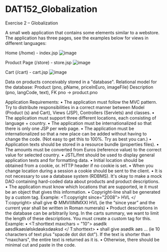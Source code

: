 # DAT152_Globalization
Exercise 2 – Globalization


A small web application that contains some elements similar to a webstore.
The application has three pages, see the examples below for views in different languages:


Home (/home) - index.jsp
![image](https://user-images.githubusercontent.com/42578147/135932268-e6774bb5-9dcc-4b45-9350-d2a93da989f1.png)


Product Page (/store) - store.jsp
![image](https://user-images.githubusercontent.com/42578147/135932374-d80d615e-5778-46ab-9953-847a3c790c89.png)

Cart (/cart) - cart.jsp
![image](https://user-images.githubusercontent.com/42578147/135932454-8aba3519-7f95-4d79-a6c5-9133dfa7a23e.png)

Data on products conceivably stored in a "database". Relational model for the database:
Product (pno, pName, priceInEuro, imageFile)
Description (pno, langCode, text), FK pno -> product.pno


Application Requirements:
• The application must follow the MVC pattern. Try to distribute responsibilities in a
correct manner between Model (Product (s) and Cart), Views (JSP), Controllers (Servlets)
and classes.
• The application must support three different locations, each consisting of language +
country.
• The application must be internationalized so that there is only one JSP per web page.
• The application must be internationalized so that a new place can be added without
having to change the code. (Not easy to get this to 100%. Try as best you can.)
• Application texts should be stored in a resource bundle (properties files).
• The amounts must be converted from Euros (reference value) to the correct value for
selected country.
• JSTL/fmt should be used to display general application texts and for formatting data.
• Initial location should be obtained from a cookie, or. HTTP header if no cookie is set.
• When you change location during a session a cookie should be sent to the client.
• It is not necessary to use a database system (RDBMS). It's okay to make a mock DAO
containing hard-coded data about products and product descriptions.
• The application must know which locations that are supported, ie it must be an object that
gives this information.
• Copyright-line shall be generated by a custom tag.
Example: <T:copyright since="2008"> HVL </ T:copyright> shall give © MMVIIIMMXXI HVL (ie the “since year” and the current year shall be written in Roman
numerals)
• Product descriptions in the database can be arbitrarily long. In the carts summary, we
want to limit the length of these descriptions. You must create a custom tag for this.
Example:
• <T:shorttext maxchars = "10"> asødlk aøsdlkaøslølskdøaksdøaksd </ T:shorttext>
• shall give asødlk aøs ... (ie 10 characters of text plus "spacde dot dot dot"). If the text is
shorter than "maxchars", the entire text is returned as it is.
• Otherwise, there should be minimal cut and paste in the code.


